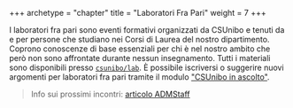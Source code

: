 +++
archetype = "chapter"
title = "Laboratori Fra Pari"
weight = 7
+++

I laboratori fra pari sono eventi formativi organizzati da CSUnibo e tenuti da e
per persone che studiano nei Corsi di Laurea del nostro dipartimento. Coprono
conoscenze di base essenziali per chi è nel nostro ambito che però non sono
affrontate durante nessun insegnamento. Tutti i materiali sono disponibili
presso [`csunibo/lab`](https://github.com/csunibo/lab). È possibile iscriversi
o suggerire nuovi argomenti per laboratori fra pari tramite il modulo ["CSUnibo
in ascolto"](https://lr533gb3hpt.typeform.com/to/m5fzNCsW).

> Info sui prossimi incontri: [articolo ADMStaff](https://students.cs.unibo.it/blog/laboratori_2023/)
